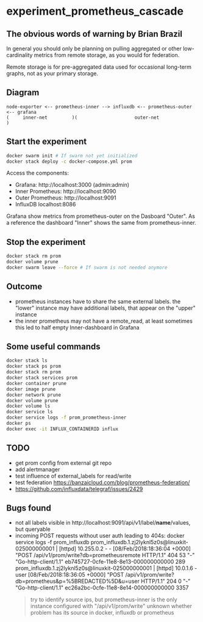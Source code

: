 # experiment_prometheus_cascade

## The obvious words of warning by Brian Brazil

In general you should only be planning on pulling aggregated or other low-cardinality metrics from remote storage, as you would for federation.

Remote storage is for pre-aggregated data used for occasional long-term graphs, not as your primary storage.

## Diagram
```
node-exporter <-- prometheus-inner --> influxdb <-- prometheus-outer <-- grafana
(     inner-net         )(                     outer-net                       )
```

## Start the experiment
```sh
docker swarm init # If swarm not yet initialized
docker stack deploy -c docker-compose.yml prom
```

Access the components:
- Grafana: http://localhost:3000 (admin:admin)
- Inner Prometheus: http://localhost:9090
- Outer Prometheus: http://localhost:9091
- InfluxDB localhost:8086

Grafana show metrics from prometheus-outer on the Dasboard "Outer". As a reference
the dashboard "Inner" shows the same from prometheus-inner.

## Stop the experiment
```sh
docker stack rm prom
docker volume prune
docker swarm leave --force # If swarm is not needed anymore
```

## Outcome
- prometheus instances have to share the same external labels. the "lower" instance may have additional labels, that appear on the "upper" instance
- the inner prometheus may not have a remote_read, at least sometimes this led to half empty Inner-dashboard in Grafana

## Some useful commands
```sh
docker stack ls
docker stack ps prom
docker stack rm prom
docker stack services prom
docker container prune
docker image prune
docker network prune
docker volume prune
docker volume ls
docker service ls
docker service logs -f prom_prometheus-inner
docker ps
docker exec -it INFLUX_CONTAINERID influx
```

## TODO
- get prom config from external git repo
- add alertmanager
- test influence of external_labels for read/write
- test federation https://banzaicloud.com/blog/prometheus-federation/
- https://github.com/influxdata/telegraf/issues/2429

## Bugs found
- not all labels visible in http://localhost:9091/api/v1/label/__name__/values, but queryable
- incoming POST requests without user auth leading to 404s:
  docker service logs -f prom_influxdb
  prom_influxdb.1.zj2lyknl5z0s@linuxkit-025000000001    | [httpd] 10.255.0.2 - - [08/Feb/2018:18:36:04 +0000] "POST /api/v1/prom/write?db=prometheusremote HTTP/1.1" 404 53 "-" "Go-http-client/1.1" eb745727-0cfe-11e8-8e13-000000000000 289
  prom_influxdb.1.zj2lyknl5z0s@linuxkit-025000000001    | [httpd] 10.0.1.6 - user [08/Feb/2018:18:36:05 +0000] "POST /api/v1/prom/write?db=prometheus&p=%5BREDACTED%5D&u=user HTTP/1.1" 204 0 "-" "Go-http-client/1.1" ec26a2bc-0cfe-11e8-8e14-000000000000 3357
  > try to identify source ips, but prometheus-inner is the only instance configured with "/api/v1/prom/write"
  > unknown whether problem has its source in docker, influxdb or prometheus

